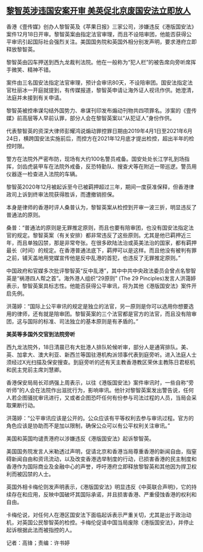 <!--1702885080000-->
[黎智英涉违国安案开审 美英促北京废国安法立即放人](https://www.rfa.org/mandarin/yataibaodao/gf-12182023023647.html)
------

<p><span style="font-weight: 400;">香港《</span><span style="font-weight: 400;">壹传媒》创办人黎智英及《苹果日报》三家公司，涉嫌违反《港版国安法》案件12月18日开审。黎智英案由指定法官审理，而且不设陪审团，他能否获得公平审讯引起国际社会强烈关注。美国国务院和英国外相分别发声明，要求港府立即释放黎智英。</span></p><p><span style="font-weight: 400;"></span><span style="font-weight: 400;">黎智英由囚车押送到西九龙裁判法院。他在一般称为“犯人栏”的被告席向旁听席挥手微笑、精神不错。</span></p><p><span style="font-weight: 400;">案件由三名国安法指定法官审理，预计会审讯80天，不设陪审团。</span><span style="font-weight: 400;">国安法指定法官杜丽冰一开庭就提到，有传媒报道，黎智英申请让海外证人视讯作供。她澄清，法庭并未接到有关申请。</span></p><p><span style="font-weight: 400;">黎智英</span><span style="font-weight: 400;">被控串谋勾结外国势力、串谋刊印发布煽动刊物共四项罪名。</span><span style="font-weight: 400;">涉案的</span><span style="font-weight: 400;">《</span><span style="font-weight: 400;">壹传媒》前高层等人早前认罪，部分人会在黎智英案以“从犯证人”身份作供。</span></p><p><span style="font-weight: 400;">代表黎智英的资深大律师彭耀鸿说煽动罪控罪日期由2019年4月1日至2021年6月24日，横跨国安法实施前后，而控方在2021年12月底才提出检控，超出半年的检控时限。</span></p><p><span style="font-weight: 400;">警方在法院外严密布防，现场有大约100名警员戒备。国安处处长江学礼到场指挥，剑齿虎装甲车在法院外戒备，反恐特勤队、搜查犬等在附近一带巡逻。警员用仪器逐一检查进入法院的车辆。</span></p><p><span style="font-weight: 400;">黎智英2020年12月被起诉至今已被羁押超过三年，期间一度获准保释，但香港律政司上诉到终审法院获得胜诉，而遭撤销担保。</span></p><p><span style="font-weight: 400;">本身是律师的香港时评人桑普认为，黎智英案从检控到开审一波三折，明显违反了普通法的原则。</span></p><p><span style="font-weight: 400;">桑普：“普通法的原则是无罪推定原则，而且也要有陪审团，也没有国安法指定法官的规定。黎智英案（有关安排）都非常违反了这些原则。尤其是他已羁押近三年，而且单独囚禁，那是非常夸张。在很多欧陆法治或英美法治的国家，都有羁押最长（时间）的规定。在香港普通法底下，羁押可以是这样。而且他没有被判有罪之前，铺天盖地用党媒宣传他是反中乱港的首犯，也违反了无罪推定原则。”</span></p><p><span style="font-weight: 400;">中国政府和官媒多次批评黎智英“反中乱港”，其中中共中央政法委员会曾点名黎智英是“祸港四人帮之首”。海外港人组织“29原则” (The 29 Pinciples)发言人洪蔼婷表示，黎智英案具标志性。他能否获得公平审讯，将为其他《港版国安法》案件开启先例。</span></p><p><span style="font-weight: 400;">洪蔼婷：“国际上公平审讯的规定是独立的法官，另一原则是你可以选用你想要选用的律师，还有就是陪审团。黎智英案的三个法官都是官方的法官，而且没有陪审团，这与国际的标准、司法独立的基本原则是有矛盾的。”</span></p><p><b>美英等多国外交官到法院旁听</b></p><p><span style="font-weight: 400;">西九龙法院外，18日清晨已有大批港人排队轮候听审，部分人是通宵排队。美、英、加拿大、澳大利亚、新西兰等国驻港机构派领事代表到庭旁听。</span><span style="font-weight: 400;">进入法庭人士须经过X光扫描及保安搜查。到庭旁听的还有天主教香港教区荣休主教陈日君枢机和民主党前主席刘慧卿。</span></p><p><span style="font-weight: 400;">香港保安局局长邓炳强上周表示，以往《港版国安法》案件审讯时，一些自称“</span><span style="font-weight: 400;">旁听师”的人会在法院作出滋扰行为，影响审讯。他针对黎智英案发出警告说，任何人若企图骚扰审讯进行，又或者企图恐吓任何有份参与司法过程的人员，当局会采取果断行动。</span></p><p><span style="font-weight: 400;">洪蔼婷：“公平审讯应该是公开的。公众应该有平等权利去参与审讯过程。官方的角色应该是协助而不是加以限制，确保公众可以有公平权利关注审讯。”</span></p><p><span style="font-weight: 400;">美国和英国均谴责港府以涉嫌违反《港版国安法》起诉黎智英。</span></p><p><span style="font-weight: 400;">美国国务院发言人米勒透过声明，促请北京和香港当局尊重香港的新闻自由，指窒碍新闻自由和资讯流动，以及改变香港选举制度的行动，已损害香港的民主制度和香港作为国际商业及金融中心的声誉，呼吁港府立即释放黎智英和其他因为捍卫权利而被囚禁的人士。</span></p><p><span style="font-weight: 400;">英国外相卡梅伦则发声明表示，《港版国安法》明显违反《中英联合声明》，它的持续存在和应用，反映中国破坏其国际承诺，并且损害香港、严重侵蚀香港的权利和自由。</span></p><p><span style="font-weight: 400;">卡梅伦说，对任何人在港区国安法下面临起诉表示严重关切，尤其是出于政治动机，对英国公民黎智英的检控。卡梅伦促请中国当局废除《港版国安法》，并停止起诉根据此法而被指控的人。</span></p><p><span style="font-weight: 400;">记者：高锋；责编：许书婷</span></p><p></p>
